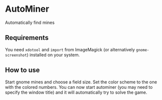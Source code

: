 # AutoMiner
Automatically find mines

## Requirements
You need `xdotool` and `import` from ImageMagick (or alternatively `gnome-screenshot`) installed on your system.

## How to use
Start gnome mines and choose a field size. Set the color scheme to the one with the colored numbers. You can now start autominer (you may need to specify the window title) and it will automatically try to solve the game.
